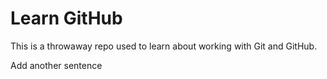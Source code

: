 # Learn GitHub

This is a throwaway repo used to learn about working with Git and GitHub.

Add another sentence
